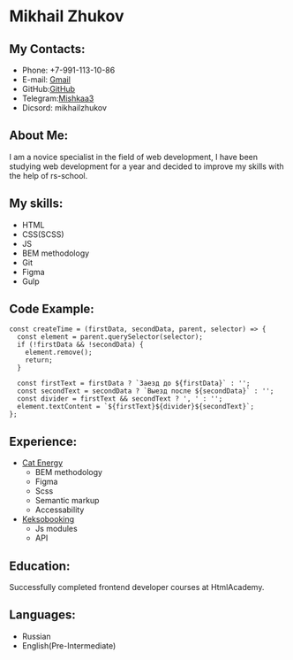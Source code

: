 # Mikhail Zhukov

## My Contacts:

- Phone: +7-991-113-10-86
- E-mail: [Gmail](m.juckov2010@gmail.com)
- GitHub:[GitHub](https://github.com/Mishkaa33)
- Telegram:[Mishkaa3](https://t.me/Mishkaa3)
- Dicsord: mikhailzhukov

## About Me:

I am a novice specialist in the field of web development, I have been studying web development for a year and decided to improve my skills with the help of rs-school.

## My skills:

- HTML
- CSS(SCSS)
- JS
- BEM methodology
- Git
- Figma
- Gulp

## Code Example:

```
const createTime = (firstData, secondData, parent, selector) => {
  const element = parent.querySelector(selector);
  if (!firstData && !secondData) {
    element.remove();
    return;
  }

  const firstText = firstData ? `Заезд до ${firstData}` : '';
  const secondText = secondData ? `Выезд после ${secondData}` : '';
  const divider = firstText && secondText ? ', ' : '';
  element.textContent = `${firstText}${divider}${secondText}`;
};
```

## Experience:

- [Cat Energy](https://github.com/Mishkaa33/1997271-keksobooking-27)
  - BEM methodology
  - Figma
  - Scss
  - Semantic markup
  - Accessability
- [Keksobooking](https://github.com/Mishkaa33/1997271-keksobooking-27)
  - Js modules
  - API

## Education:

Successfully completed frontend developer courses at HtmlAcademy.

## Languages:

- Russian
- English(Pre-Intermediate)
